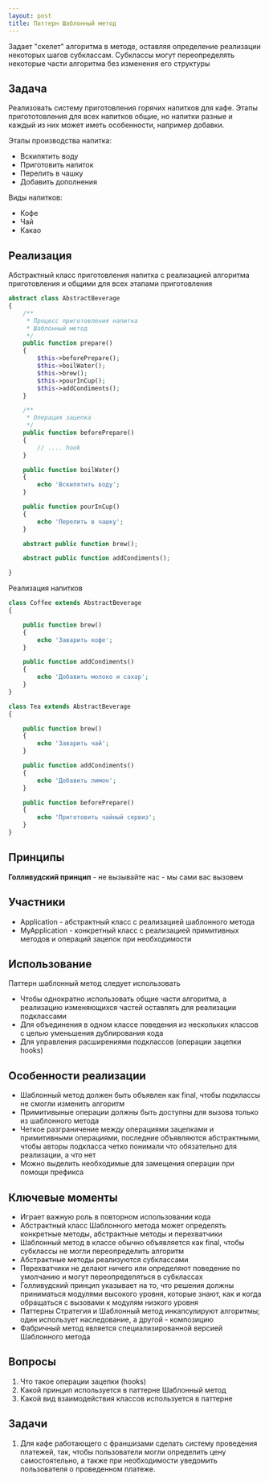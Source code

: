 ```yaml
---
layout: post
title: Паттерн Шаблонный метод
---
```


Задает "скелет" алгоритма в методе, оставляя определение реализации некоторых шагов субклассам. Субклассы могут переопределять
некоторые части алгоритма без изменения его структуры

## Задача

Реализовать систему приготовления горячих напитков для кафе. Этапы пригототовления для всех напитков общие, но напитки разные и 
каждый из них может иметь особенности, например добавки.

Этапы производства напитка:

+ Вскипятить воду
+ Приготовить напиток
+ Перелить в чашку
+ Добавить дополнения

Виды напитков:

+ Кофе
+ Чай
+ Какао

## Реализация

Абстрактный класс приготовления напитка с реализацией алгоритма приготовления и общими для всех этапами приготовления

```php
abstract class AbstractBeverage
{
    /**
     * Процесс приготовления напитка
     * Шаблонный метод
     */
    public function prepare()
    {
        $this->beforePrepare();
        $this->boilWater();
        $this->brew();
        $this->pourInCup();
        $this->addCondiments();
    }

    /**
     * Операция зацепка
     */
    public function beforePrepare()
    {
        // .... hook
    }

    public function boilWater()
    {
        echo 'Вскипятить воду';
    }

    public function pourInCup()
    {
        echo 'Перелить в чашку';
    }

    abstract public function brew();

    abstract public function addCondiments();

}
```

Реализация напитков
```php
class Coffee extends AbstractBeverage
{

    public function brew()
    {
        echo 'Заварить кофе';
    }

    public function addCondiments()
    {
        echo 'Добавить молоко и сахар';
    }
}
```
```php
class Tea extends AbstractBeverage
{

    public function brew()
    {
        echo 'Заварить чай';
    }

    public function addCondiments()
    {
        echo 'Добавить лимон';
    }

    public function beforePrepare()
    {
        echo 'Приготовить чайный сервиз';
    }
}
```

## Принципы

**Голливудский принцип** - не вызывайте нас - мы сами вас вызовем

## Участники

+ Application - абстрактный класс с реализацией шаблонного метода
+ MyApplication - конкретный класс с реализацией примитивных методов и операций зацепок при необходимости

## Использование

Паттерн шаблонный метод следует использовать

+ Чтобы однократно использовать общие части алгоритма, а реализацию изменяющихся частей оставлять для реализации подклассами
+ Для объединения в одном классе поведения из нескольких классов с целью уменьшения дублирования кода
+ Для управления расширениями подклассов (операции зацепки hooks)

## Особенности реализации

+ Шаблонный метод должен быть объявлен как final, чтобы подклассы не смогли изменить алгоритм
+ Примитивыные операции должны быть доступны для вызова только из шаблонного метода
+ Четкое разграничение между операциями зацепками и примитивными операциями, последние объявляются абстрактными, чтобы авторы подкласса
четко понимали что обязательно для реализации, а что нет
+ Можно выделить необходимые для замещения операции при помощи префикса

## Ключевые моменты
+ Играет важную роль в повторном использовании кода
+ Абстрактный класс Шаблонного метода может определять конкретные методы, абстрактные методы и перехватчики
+ Шаблонный метод в классе обычно объявляется как final, чтобы субклассы не могли переопределить алгоритм
+ Абстрактные методы реализуются субклассами
+ Перехватчики не делают ничего или определяют поведение по умолчанию и могут переопределяться в субклассах
+ Голливудский принцип указывает на то, что решения должны приниматься модулями высокого уровня, которые знают, как  и когда обращаться
с вызовами к модулям низкого уровня
+ Паттерны Стратегия и Шаблонный метод инкапсулируют алгоритмы; один использует наследование, а другой - композицию
+ Фабричный метод является специализированной версией Шаблонного метода

## Вопросы

1. Что такое операции зацепки (hooks)
2. Какой принцип используется в паттерне Шаблонный метод
3. Какой вид взаимодействия классов используется в паттерне 

## Задачи

1. Для кафе работающего с франшизами сделать систему проведения платежей, так, чтобы пользователи могли определить цену 
самостоятельно, а также при необходимости уведомить пользователя о проведенном платеже.












